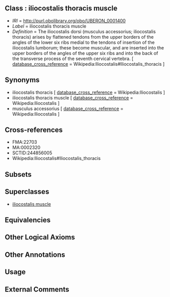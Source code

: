 
## Class : iliocostalis thoracis muscle

 * *IRI* = http://purl.obolibrary.org/obo/UBERON_0001400
 * *Label* = iliocostalis thoracis muscle
 * *Definition* = The iliocostalis dorsi (musculus accessorius; iliocostalis thoracis) arises by flattened tendons from the upper borders of the angles of the lower six ribs medial to the tendons of insertion of the iliocostalis lumborum; these become muscular, and are inserted into the upper borders of the angles of the upper six ribs and into the back of the transverse process of the seventh cervical vertebra. [ [database_cross_reference](../../ef/oboInOwl#hasDbXref.md) = Wikipedia:Iliocostalis#Iliocostalis_thoracis ]

## Synonyms

 * iliocostalis thoracis [ [database_cross_reference](../../ef/oboInOwl#hasDbXref.md) = Wikipedia:Iliocostalis ]
 * iliocostalis thoracis muscle [ [database_cross_reference](../../ef/oboInOwl#hasDbXref.md) = Wikipedia:Iliocostalis ]
 * musculus accessorius [ [database_cross_reference](../../ef/oboInOwl#hasDbXref.md) = Wikipedia:Iliocostalis ]

## Cross-references

 * FMA:22703
 * MA:0002320
 * SCTID:244856005
 * Wikipedia:Iliocostalis#Iliocostalis_thoracis

## Subsets


## Superclasses

 * [iliocostalis muscle](../../UBERON/51/UBERON_0002251.md)

## Equivalencies


## Other Logical Axioms


## Other Annotations


## Usage


## External Comments

